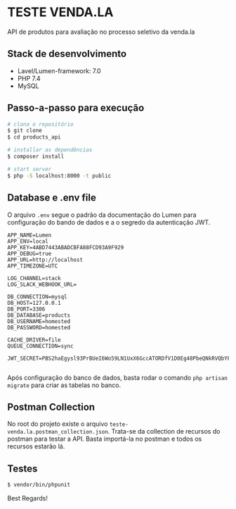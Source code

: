 # TESTE VENDA.LA 

API de produtos para avaliação no processo seletivo da venda.la

## Stack de desenvolvimento

- Lavel/Lumen-framework: 7.0
- PHP 7.4
- MySQL

## Passo-a-passo para execução

```bash
# clona o repositório
$ git clone
$ cd products_api

# installar as dependências 
$ composer install

# start server
$ php -S localhost:8000 -t public
```
## Database e .env file

O arquivo `.env` segue o padrão da documentação do Lumen para configuração do bando de dados
e a o segredo da autenticação JWT.

```
APP_NAME=Lumen
APP_ENV=local
APP_KEY=4ABD7443ABADCBFA88FCD93A9F929
APP_DEBUG=true
APP_URL=http://localhost
APP_TIMEZONE=UTC

LOG_CHANNEL=stack
LOG_SLACK_WEBHOOK_URL=

DB_CONNECTION=mysql
DB_HOST=127.0.0.1
DB_PORT=3306
DB_DATABASE=products
DB_USERNAME=homested
DB_PASSWORD=homested

CACHE_DRIVER=file
QUEUE_CONNECTION=sync

JWT_SECRET=PBS2haEgysl93PrBUeI6Wo59LN1UxX6GccATORDfV1D0Eg48PbeQNkRVQbYFp7UI


```

Após configuração do banco de dados, basta rodar o comando `php artisan migrate` para criar as tabelas no banco.

## Postman Collection

No root do projeto existe o arquivo `teste-venda.la.postman_collection.json`. Trata-se da collection de recursos do postman para testar a API. Basta importá-la no postman e todos os recursos estarão lá.


## Testes

```bash
$ vendor/bin/phpunit
```

Best Regards!